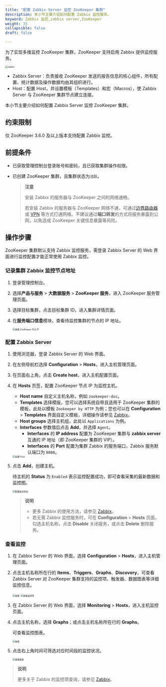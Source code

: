 ```yaml
---
title: "配置 Zabbix Server 监控 ZooKeeper 集群"
description: 本小节主要介绍如何配置 Zabbix 监控服务。 
keyword: Zabbix 监控,zabbix server,ZooKeeper
weight: 35
collapsible: false
draft: false

---
```


为了实现多维监控 ZooKeeper 集群，ZooKeeper 支持启用 Zabbix 提供监控服务。

<img src="../../_images/zabbix_arh_zookeeper.png" alt="zabbix" style="zoom:50%;" />

* Zabbix Server：负责接收 ZooKeeper 发送的报告信息的核心组件，所有配置、统计数据及操作数据均由其组织进行。
* Host：配置 Host，并设置模板（Templates）和宏（Macros），使 Zabbix Server 与 ZooKeeper 集群节点建立连接。

本小节主要介绍如何配置 Zabbix Server 监控 ZooKeeper 集群。

## 约束限制

仅 ZooKeeper 3.6.0 及以上版本支持配置 Zabbix 监控。

## 前提条件

- 已获取管理控制台登录账号和密码，且已获取集群操作权限。
- 已创建 ZooKeeper 集群，且集群状态为`活跃`。

  > **注意**
  >
  > 安装 Zabbix 的服务器与 ZooKeeper 之间的网络通畅。
  >
  > 若安装 Zabbix 的服务器与 ZooKeeper 网络不通，可通过[边界路由器](/network/border_router/)或 [VPN](/network/vpc/manual/vpn/) 等方式打通网络。不建议通过**端口转发**的方式将服务暴露到公网，以免造成 ZooKeeper 关键信息暴露等风险。

## 操作步骤

ZooKeeper 集群默认支持 Zabbix 监控服务，需登录 Zabbix Server 的 Web 界面进行监控配置才能正常使用 Zabbix 监控。

### 记录集群 Zabbix 监控节点地址

1. 登录管理控制台。
2. 选择**产品与服务** > **大数据服务** > **ZooKeeper 服务**，进入 ZooKeeper 服务管理页面。
3. 选择目标集群，点击目标集群 ID，进入集群详情页面。  
4. 在**服务端口信息**模块，查看待监控集群的节点的 IP 地址。

   <img src="../../_images/zabbix_zookeeper_ip.png" alt="查看 ZooKeeper 节点 IP" style="zoom:50%;" />

### 配置 Zabbix Server

1. 使用浏览器，登录 Zabbix Server 的 Web 界面。
2. 在左侧导航栏选择 **Configuration** > **Hosts**，进入主机管理页面。
3. 在页面右上角，点击 **Create host**，进入主机配置页面。
4. 在 **Hosts** 页签，配置 ZooKeeper 节点 IP 为监控主机。

   * **Host name** 自定义主机名称，例如 `zookeeper-doc`。
   * **Templates** 选择模版，您可以选择系统自带且适用于 ZooKeeper 集群的模板，此处以模板 `Zookeeper by HTTP` 为例；您也可以在 **Configuration** > **Templates** 界面自定义模板，详细操作请参见 [Zabbix](https://www.zabbix.com/documentation/6.0/zh/manual/config/templates/template)。
   * **Host groups** 选择主机组，此处以 `Applications` 为例。
   * **Interfaces** 参数值后点击 **Add**，并选择 `Agent`。
     * **Interfaces** 的 **IP address** 配置为 ZooKeeper 集群与 **zabbix server** 互通的 IP 地址（即 ZooKeeper 集群的 VIP）。
     * **Interfaces** 的 **Port** 配置为集群 Zabbix 的服务端口，Zabbix 服务默认端口为 `8080`。

   <img src="../../_images/zabbix_zookeeper_create_host01.png" alt="创建 Host" style="zoom:50%;" />

5. 点击 **Add**，创建主机。

   待主机的 **Status** 为 `Enabled` 表示监控配置成功，即可查看采集的最新数据和监控图。

   <img src="../../_images/zabbix_status.png" alt="配置成功状态" style="zoom:50%;" />

   > **说明**
   >
   > * 更多 Zabbix 的使用方法，请参见 [Zabbix](https://www.zabbix.com/documentation/6.0/zh)。
   > * 若无需 Zabbix 监控服务时，可在 **Configuration** > **Hosts** 页面，勾选主机名称，点击 **Disable** 关闭服务，或点击 **Delete** 删除服务。

### 查看监控

1. 在 Zabbix Server 的 Web 界面，选择 **Configuration** > **Hosts**，进入主机管理页面。
2. 点击主机名称所在行的 **Items**、**Triggers**、**Graphs**、**Discovery**，可查看 Zabbix Server 对 ZooKeeper 集群支持的监控项、触发器、数据图表等详细监控信息。

   <img src="../../_images/zabbix_items.png" alt="查看" style="zoom:50%;" />

   <img src="../../_images/zabbix_items_detail.png" alt="查看监控项" style="zoom:50%;" />

3. 在 Zabbix Server 的 Web 界面，选择 **Monitoring** > **Hosts**，进入主机监控页面。
4. 点击主机名称，选择 **Graphs**；或点击主机名称所在行的 **Graphs**。

   可查看监控图表。

   <img src="../../_images/zabbix_graphs.png" alt="查看" style="zoom:50%;" />

5. 点击右上角时间可筛选对应时间段的监控状况。

   <img src="../../_images/zabbix_graphs01.png" alt="查看图表" style="zoom:50%;" />

>**说明**
>
>更多关于 Zabbix 的监控项查询，请参见 [Zabbix](https://www.zabbix.com/documentation/6.0/zh)。
